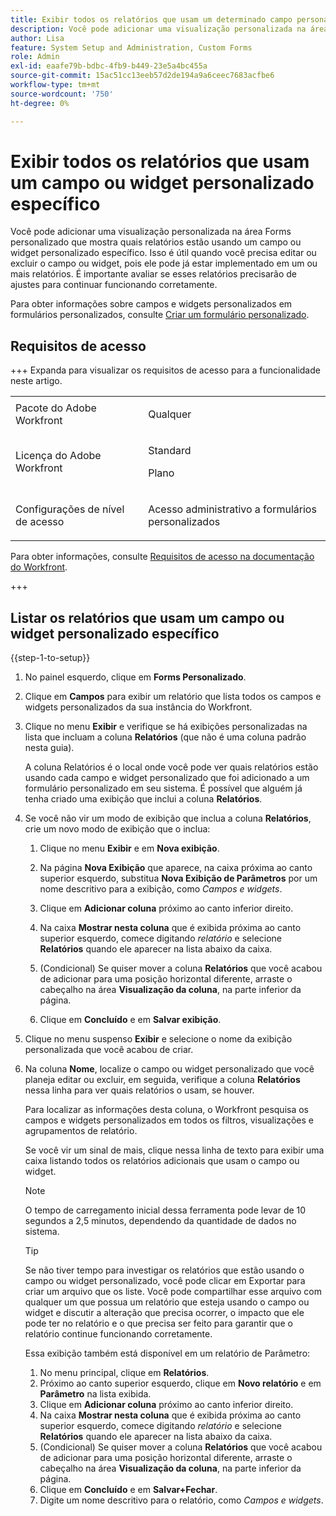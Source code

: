 ```yaml
---
title: Exibir todos os relatórios que usam um determinado campo personalizado ou widget
description: Você pode adicionar uma visualização personalizada na área Forms personalizado que mostra quais relatórios estão usando um campo ou widget personalizado específico. Isso é útil quando você precisa editar ou excluir o campo ou widget, pois ele pode já estar implementado em um ou mais relatórios. É importante avaliar se esses relatórios precisarão de ajustes para continuar funcionando corretamente.
author: Lisa
feature: System Setup and Administration, Custom Forms
role: Admin
exl-id: eaafe79b-bdbc-4fb9-b449-23e5a4bc455a
source-git-commit: 15ac51cc13eeb57d2de194a9a6ceec7683acfbe6
workflow-type: tm+mt
source-wordcount: '750'
ht-degree: 0%

---
```


# Exibir todos os relatórios que usam um campo ou widget personalizado específico

Você pode adicionar uma visualização personalizada na área Forms personalizado que mostra quais relatórios estão usando um campo ou widget personalizado específico. Isso é útil quando você precisa editar ou excluir o campo ou widget, pois ele pode já estar implementado em um ou mais relatórios. É importante avaliar se esses relatórios precisarão de ajustes para continuar funcionando corretamente.

Para obter informações sobre campos e widgets personalizados em formulários personalizados, consulte [Criar um formulário personalizado](/help/quicksilver/administration-and-setup/customize-workfront/create-manage-custom-forms/form-designer/design-a-form/design-a-form.md).

## Requisitos de acesso

+++ Expanda para visualizar os requisitos de acesso para a funcionalidade neste artigo.

<table style="table-layout:auto"> 
 <col> 
 <col> 
 <tbody> 
  <tr> 
   <td>Pacote do Adobe Workfront</td> 
   <td><p>Qualquer</p></td> 
  </tr> 
  <tr> 
   <td>Licença do Adobe Workfront</td> 
   <td><p>Standard</p>
       <p>Plano</p></td>
  </tr> 
  <tr> 
   <td>Configurações de nível de acesso</td> 
   <td> <p>Acesso administrativo a formulários personalizados</p> </td> 
  </tr>  
 </tbody> 
</table>

Para obter informações, consulte [Requisitos de acesso na documentação do Workfront](/help/quicksilver/administration-and-setup/add-users/access-levels-and-object-permissions/access-level-requirements-in-documentation.md).

+++

## Listar os relatórios que usam um campo ou widget personalizado específico

{{step-1-to-setup}}

1. No painel esquerdo, clique em **Forms Personalizado**.
1. Clique em **Campos** para exibir um relatório que lista todos os campos e widgets personalizados da sua instância do Workfront.

1. Clique no menu **Exibir** e verifique se há exibições personalizadas na lista que incluam a coluna **Relatórios** (que não é uma coluna padrão nesta guia).

   A coluna Relatórios é o local onde você pode ver quais relatórios estão usando cada campo e widget personalizado que foi adicionado a um formulário personalizado em seu sistema. É possível que alguém já tenha criado uma exibição que inclui a coluna **Relatórios**.

1. Se você não vir um modo de exibição que inclua a coluna **Relatórios**, crie um novo modo de exibição que o inclua:

   1. Clique no menu **Exibir** e em **Nova exibição**.

   1. Na página **Nova Exibição** que aparece, na caixa próxima ao canto superior esquerdo, substitua **Nova Exibição de Parâmetros** por um nome descritivo para a exibição, como *Campos e widgets*.

   1. Clique em **Adicionar coluna** próximo ao canto inferior direito.
   1. Na caixa **Mostrar nesta coluna** que é exibida próxima ao canto superior esquerdo, comece digitando *relatório* e selecione **Relatórios** quando ele aparecer na lista abaixo da caixa.

   1. (Condicional) Se quiser mover a coluna **Relatórios** que você acabou de adicionar para uma posição horizontal diferente, arraste o cabeçalho na área **Visualização da coluna**, na parte inferior da página.

   1. Clique em **Concluído** e em **Salvar exibição**.

1. Clique no menu suspenso **Exibir** e selecione o nome da exibição personalizada que você acabou de criar.
1. Na coluna **Nome**, localize o campo ou widget personalizado que você planeja editar ou excluir, em seguida, verifique a coluna **Relatórios** nessa linha para ver quais relatórios o usam, se houver.

   Para localizar as informações desta coluna, o Workfront pesquisa os campos e widgets personalizados em todos os filtros, visualizações e agrupamentos de relatório.

   Se você vir um sinal de mais, clique nessa linha de texto para exibir uma caixa listando todos os relatórios adicionais que usam o campo ou widget.

   >[!NOTE]
   >
   >O tempo de carregamento inicial dessa ferramenta pode levar de 10 segundos a 2,5 minutos, dependendo da quantidade de dados no sistema.

   >[!TIP]
   >
   >Se não tiver tempo para investigar os relatórios que estão usando o campo ou widget personalizado, você pode clicar em Exportar para criar um arquivo que os liste. Você pode compartilhar esse arquivo com qualquer um que possua um relatório que esteja usando o campo ou widget e discutir a alteração que precisa ocorrer, o impacto que ele pode ter no relatório e o que precisa ser feito para garantir que o relatório continue funcionando corretamente.
   >
   >Essa exibição também está disponível em um relatório de Parâmetro:
   >      
   > 1. No menu principal, clique em **Relatórios**.
   > 1. Próximo ao canto superior esquerdo, clique em **Novo relatório** e em **Parâmetro** na lista exibida.
   > 1. Clique em **Adicionar coluna** próximo ao canto inferior direito.
   > 1. Na caixa **Mostrar nesta coluna** que é exibida próxima ao canto superior esquerdo, comece digitando *relatório* e selecione **Relatórios** quando ele aparecer na lista abaixo da caixa.
   > 1. (Condicional) Se quiser mover a coluna **Relatórios** que você acabou de adicionar para uma posição horizontal diferente, arraste o cabeçalho na área **Visualização da coluna**, na parte inferior da página.
   > 1. Clique em **Concluído** e em **Salvar+Fechar**.
   > 1. Digite um nome descritivo para o relatório, como *Campos e widgets*.
